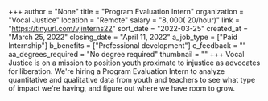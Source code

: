 +++
author = "None"
title = "Program Evaluation Intern"
organization = "Vocal Justice"
location = "Remote"
salary = "$8,000 (~$20/hour)"
link = "https://tinyurl.com/vjinterns22"
sort_date = "2022-03-25"
created_at = "March 25, 2022"
closing_date = "April 11, 2022"
a_job_type = ["Paid Internship"]
b_benefits = ["Professional development"]
c_feedback = ""
aa_degrees_required = "No degree required"
thumbnail = ""
+++
Vocal Justice is on a mission to position youth proximate to injustice as advocates for liberation. We're hiring a Program Evaluation Intern to analyze quantitative and qualitative data from youth and teachers to see what type of impact we're having, and figure out where we have room to grow.